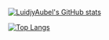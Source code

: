 [![LuidjyAubel's GitHub stats](https://github-readme-stats.vercel.app/api?username=LuidjyAubel&theme=transparent)](https://github.com/anuraghazra/github-readme-stats)

[![Top Langs](https://github-readme-stats.vercel.app/api/top-langs/?username=LuidjyAubel&hide=html&theme=transparent)](https://github.com/anuraghazra/github-readme-stats)

<!---
LuidjyAubel/LuidjyAubel is a ✨ special ✨ repository because its `README.md` (this file) appears on your GitHub profile.
You can click the Preview link to take a look at your changes.
--->
